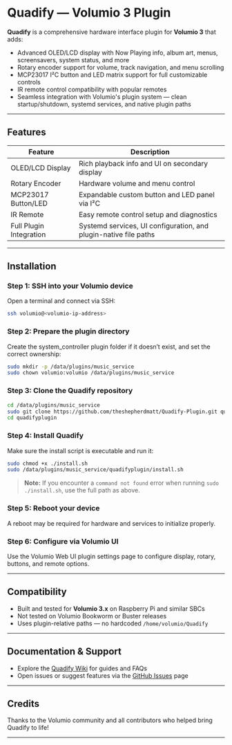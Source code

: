 
# Quadify — Volumio 3 Plugin

**Quadify** is a comprehensive hardware interface plugin for **Volumio 3** that adds:

- Advanced OLED/LCD display with Now Playing info, album art, menus, screensavers, system status, and more
- Rotary encoder support for volume, track navigation, and menu scrolling
- MCP23017 I²C button and LED matrix support for full customizable controls
- IR remote control compatibility with popular remotes
- Seamless integration with Volumio's plugin system — clean startup/shutdown, systemd services, and native plugin paths

---

## Features

| Feature               | Description                                                       |
|-----------------------|-------------------------------------------------------------------|
| OLED/LCD Display      | Rich playback info and UI on secondary display                    |
| Rotary Encoder        | Hardware volume and menu control                                  |
| MCP23017 Button/LED   | Expandable custom button and LED panel via I²C                    |
| IR Remote             | Easy remote control setup and diagnostics                         |
| Full Plugin Integration | Systemd services, UI configuration, and plugin-native file paths |

---

## Installation

### Step 1: SSH into your Volumio device

Open a terminal and connect via SSH:

```bash
ssh volumio@<volumio-ip-address>
````

### Step 2: Prepare the plugin directory

Create the system\_controller plugin folder if it doesn’t exist, and set the correct ownership:

```bash
sudo mkdir -p /data/plugins/music_service
sudo chown volumio:volumio /data/plugins/music_service
```

### Step 3: Clone the Quadify repository

```bash
cd /data/plugins/music_service
sudo git clone https://github.com/theshepherdmatt/Quadify-Plugin.git quadifyplugin
cd quadifyplugin
```

### Step 4: Install Quadify

Make sure the install script is executable and run it:

```bash
sudo chmod +x ./install.sh
sudo /data/plugins/music_service/quadifyplugin/install.sh
```

> **Note:** If you encounter a `command not found` error when running `sudo ./install.sh`, use the full path as above.

### Step 5: Reboot your device

A reboot may be required for hardware and services to initialize properly.

### Step 6: Configure via Volumio UI

Use the Volumio Web UI plugin settings page to configure display, rotary, buttons, and remote options.

---

## Compatibility

* Built and tested for **Volumio 3.x** on Raspberry Pi and similar SBCs
* Not tested on Volumio Bookworm or Buster releases
* Uses plugin-relative paths — no hardcoded `/home/volumio/Quadify`

---

## Documentation & Support

* Explore the [Quadify Wiki](https://github.com/theshepherdmatt/Quadify-Plugin/wiki) for guides and FAQs
* Open issues or suggest features via the [GitHub Issues](https://github.com/theshepherdmatt/Quadify-Plugin/issues) page

---

## Credits

Thanks to the Volumio community and all contributors who helped bring Quadify to life!

---
